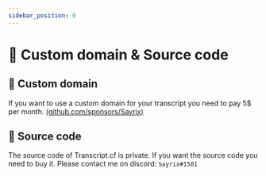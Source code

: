 ```yaml
---
sidebar_position: 0
---
```


# 🚩 Custom domain & Source code

## 🎨 Custom domain

If you want to use a custom domain for your transcript you need to pay 5$ per month. [(github.com/sponsors/Sayrix)](https://github.com/sponsors/Sayrix?frequency=recurring&sponsor=Sayrix)

## 📝 Source code

The source code of Transcript.cf is private. If you want the source code you need to buy it. Please contact me on discord: `Sayrix#1501`